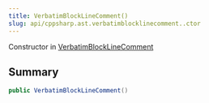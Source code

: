 ```yaml
---
title: VerbatimBlockLineComment()
slug: api/cppsharp.ast.verbatimblocklinecomment..ctor
---
```

Constructor in [VerbatimBlockLineComment](/api/cppsharp/ast/verbatimblocklinecomment)

## Summary



```csharp
public VerbatimBlockLineComment()
```

